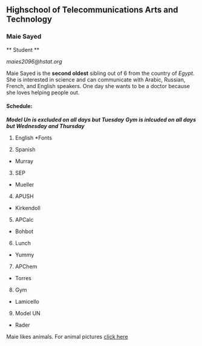 ## Highschool of Telecommunications Arts and Technology

### Maie Sayed

** Student **

_maies2096@hstat.org_

Maie Sayed is the **second oldest** sibling out of 6 from the country of _Egypt_.
She is interested in science and can communicate with Arabic, Russian, French, and English speakers.
One day she wants to be a doctor because she loves helping people out.

#### Schedule:
_**Model Un is excluded on all days but Tuesday**_
_**Gym is inlcuded on all days but Wednesday and Thursday**_

1. English
*Fonts

2. Spanish
 * Murray

3. SEP
 * Mueller

4. APUSH
 * Kirkendoll

5. APCalc
 * Bohbot

6. Lunch
 * Yummy

7. APChem
 * Torres

8. Gym
 * Lamicello

9. Model UN
 * Rader

Maie likes animals. For animal pictures [click here](https://www.google.com/search?safe=strict&ei=5XPNXaMp76SCB_OCjdAF&q=funny+cute+animal+pictures&oq=funny+cute+animal+pictures&gs_l=psy-ab.3..0j0i7i30j0i7i10i30j0i5i30j0i8i30l6.3202.6009..6282...1.3..1.180.1009.11j1......0....1..gws-wiz.......0i71j0i13j0i67j0i8i7i30.AoU-xUTRIT0&ved=0ahUKEwjjr6Stg-rlAhVvkuAKHXNBA1oQ4dUDCAs&uact=5)
